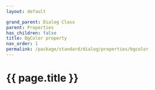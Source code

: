 ```yaml
---
layout: default

grand_parent: Dialog Class
parent: Properties
has_children: false
title: BgColor property
nav_order: 1
permalink: /package/standard/dialog/properties/bgcolor
---
```

# {{ page.title }}

